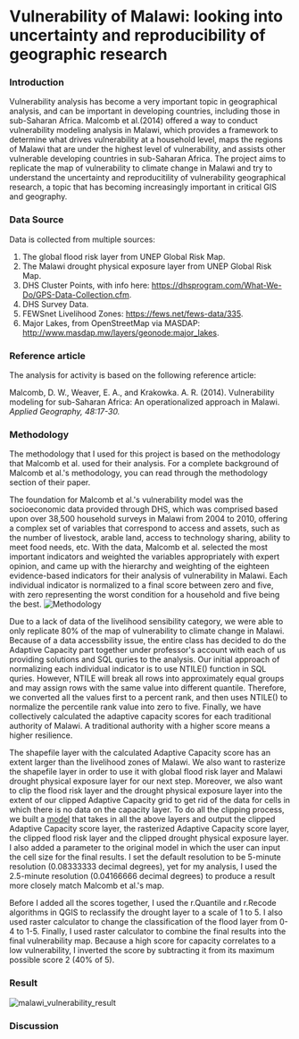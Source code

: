 # Vulnerability of Malawi: looking into uncertainty and reproducibility of geographic research
### Introduction
Vulnerability analysis has become a very important topic in geographical analysis, and can be important in developing countries, including those in sub-Saharan Africa. Malcomb et al.(2014) offered a way to conduct vulnerability modeling analysis in Malawi, which provides a framework to determine what drives vulnerability at a household level, maps the regions of Malawi that are under the highest level of vulnerability, and assists other vulnerable developing countries in sub-Saharan Africa. The project aims to replicate the map of vulnerability to climate change in Malawi and try to understand the uncertainty and reproducitility of vulnerability geographical research, a topic that has becoming increasingly important in critical GIS and geography.

### Data Source
Data is collected from multiple sources:
1. The global flood risk layer from UNEP Global Risk Map. 
2. The Malawi drought physical exposure layer from UNEP Global Risk Map. 
3. DHS Cluster Points, with info here: https://dhsprogram.com/What-We-Do/GPS-Data-Collection.cfm.
4. DHS Survey Data.  
5. FEWSnet Livelihood Zones: https://fews.net/fews-data/335.
6. Major Lakes, from OpenStreetMap via MASDAP: http://www.masdap.mw/layers/geonode:major_lakes.

### Reference article 
The analysis for activity is based on the following reference article: 

Malcomb, D. W., Weaver, E. A., and Krakowka. A. R. (2014). Vulnerability modeling for sub-Saharan Africa: 
An operationalized approach in Malawi. *Applied Geography, 48:17-30.*

### Methodology
The methodology that I used for this project is based on the methodology that Malcomb et al. used for their analysis. For a complete background of Malcomb et al.'s methodology, you can read through the methodology section of their paper. 

The foundation for Malcomb et al.'s vulnerability model was the socioeconomic data provided through DHS, which was comprised based upon over 38,500 household surveys in Malawi from 2004 to 2010, offering a complex set of variables that correspond to access and assets, such as the number of livestock, arable land, access to technology sharing, ability to meet food needs, etc. With the data, Malcomb et al. selected the most important indicators and weighted the variables appropriately with expert opinion, and came up with the hierarchy and weighting of the eighteen evidence-based indicators for their analysis of vulnerability in Malawi. Each individual indicator is normalized to a final score between zero and five, with zero representing the worst condition for a household and five being the best.
![Methodology](https://user-images.githubusercontent.com/25497706/68998207-70863800-087d-11ea-905b-a939bb4eac95.PNG)

Due to a lack of data of the livelihood sensibility category, we were able to only replicate 80% of the map of vulnerability to climate change in Malawi. Because of a data accessbility issue, the entire class has decided to do the Adaptive Capacity part together under professor's account with each of us providing solutions and SQL quries to the analysis. Our initial approach of normalizing each individual indicator is to use NTILE() function in SQL quries. However, NTILE will break all rows into approximately equal groups and may assign rows with the same value into different quantile. Therefore, we converted all the values first to a percent rank, and then uses NTILE() to normalize the percentile rank value into zero to five. Finally, we have collectively calculated the adaptive capacity scores for each traditional authority of Malawi. A traditional authority with a higher score means a higher resilience.

The shapefile layer with the calculated Adaptive Capacity score has an extent larger than the livelihood zones of Malawi. We also want to rasterize the shapefile layer in order to use it with global flood risk layer and Malawi drought physical exposure layer for our next step. Moreover, we also want to clip the flood risk layer and the drought physical exposure layer into the extent of our clipped Adaptive Capacity grid to get rid of the data for cells in which there is no data on the capacity layer. To do all the clipping process, we built a [model](model/vulnerability_final.model3) that takes in all the above layers and output the clipped Adaptive Capacity score layer, the rasterized Adaptive Capacity score layer, the clipped flood risk layer and the clipped drought physical exposure layer. I also added a parameter to the original model in which the user can input the cell size for the final results. I set the default resolution to be 5-minute resolution (0.08333333 decimal degrees), yet for my analysis, I used the 2.5-minute resolution (0.04166666 decimal degrees) to produce a result more closely match Malcomb et al.'s map.

Before I added all the scores together, I used the r.Quantile and r.Recode algorithms in QGIS to reclassify the drought layer to a scale of 1 to 5. I also used raster calculator to change the classification of the flood layer from 0-4 to 1-5. Finally, I used raster calculator to combine the final results into the final vulnerability map. Because a high score for capacity correlates to a low vulnerability, I inverted the score by subtracting it from its maximum possible score 2 (40% of 5).

### Result
![malawi_vulnerability_result](https://user-images.githubusercontent.com/25497706/69486831-160d4e80-0e1e-11ea-865c-f45c94e6de52.png)

### Discussion
